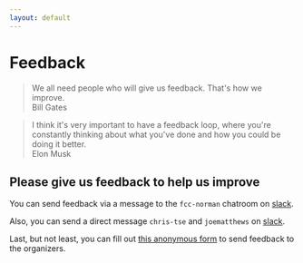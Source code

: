 ```yaml
---
layout: default
---
```


# Feedback

<blockquote class="blockquote">
  We all need people who will give us feedback. That's how we improve.
  <footer class="blockquote-footer">Bill Gates</footer>
</blockquote>

<blockquote class="blockquote">
  I think it's very important to have a feedback loop, where you're constantly thinking about what you've done and how you could be doing it better.
  <footer class="blockquote-footer">Elon Musk</footer>
</blockquote>

## Please give us feedback to help us improve

You can send feedback via a message to the `fcc-norman` chatroom on [slack](slack).

Also, you can send a direct message `chris-tse` and `joematthews` on [slack](slack).

Last, but not least, you can fill out [this anonymous form](https://goo.gl/forms/h75rr06j9QtCt3uz2) to send feedback to the organizers.
